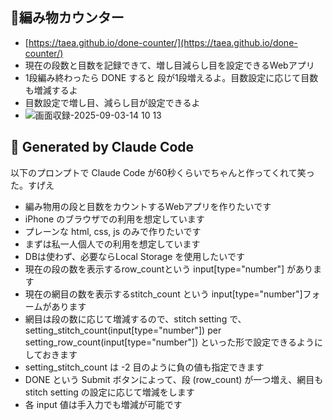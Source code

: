 ## 🧶編み物カウンター

- [https://taea.github.io/done-counter/](https://taea.github.io/done-counter/)
- 現在の段数と目数を記録できて、増し目減らし目を設定できるWebアプリ
- 1段編み終わったら DONE すると 段が1段増えるよ。目数設定に応じて目数も増減するよ
- 目数設定で増し目、減らし目が設定できるよ
- ![画面収録-2025-09-03-14 10 13](https://github.com/user-attachments/assets/49ba2564-9496-45e4-9efd-22a9d72394b7)

## :robot: Generated by Claude Code

以下のプロンプトで Claude Code が60秒くらいでちゃんと作ってくれて笑った。すげえ

- 編み物用の段と目数をカウントするWebアプリを作りたいです
- iPhone のブラウザでの利用を想定しています
- プレーンな html, css, js のみで作りたいです
- まずは私一人個人での利用を想定しています
- DBは使わず、必要ならLocal Storage を使用したいです
- 現在の段の数を表示するrow_countという input[type="number"] があります
- 現在の網目の数を表示するstitch_count という input[type="number"]フォームがあります
- 網目は段の数に応じて増減するので、stitch setting で、setting_stitch_count(input[type="number"]) per  setting_row_count(input[type="number"]) といった形で設定できるようにしておきます
- setting_stitch_count は -2 目のように負の値も指定できます
- DONE という Submit ボタンによって、段 (row_count) が一つ増え、網目も stitch setting の設定に応じて増減をします
- 各 input 値は手入力でも増減が可能です
